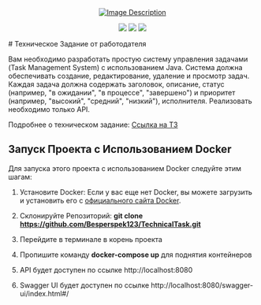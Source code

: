 <div align="center">
  <a href="https://ibb.co/RCX7Rz7">
    <img src="https://i.ibb.co/MRz9FM9/129191080-723b3b46-4e0b-4aa5-8eb9-654c2c025b18.png" alt="Image Description" border="0">
  </a>
  

<img src="https://img.shields.io/badge/Engine-Spring%20Boot%203.0.5-blueviolet"></img> 
<img src="https://img.shields.io/badge/Version-1.0(alpha)-yellow"></img> <img src="https://img.shields.io/badge/License-MIT-Green"></img>
</div>
# Техническое Задание от работодателя 

Вам необходимо разработать простую систему управления задачами (Task
Management System) с использованием Java. Система должна обеспечивать создание,
редактирование, удаление и просмотр задач. Каждая задача должна содержать
заголовок, описание, статус (например, "в ожидании", "в процессе", "завершено") и
приоритет (например, "высокий", "средний", "низкий"),
исполнителя. Реализовать необходимо только API.

Подробнее о техническом задание: [Ссылка на ТЗ](https://docs.yandex.ru/docs/view?url=ya-disk-public%3A%2F%2FzSjJn%2BolC8zZAWTbGeRIkTBCYzscJ0AKViVuhL%2FU%2F6kHb7HLtcsOrKwkaYV9B9jHq%2FJ6bpmRyOJonT3VoXnDag%3D%3D%3A%2FТЗ%20джава%20(1).docx&name=ТЗ%20джава%20(1).docx&nosw=1)

## Запуск Проекта с Использованием Docker

Для запуска этого проекта с использованием Docker следуйте этим шагам:

1. Установите Docker: Если у вас еще нет Docker, вы можете загрузить и установить его с [официального сайта Docker](https://docs.docker.com/get-docker/).

2. Склонируйте Репозиторий:
   **git clone https://github.com/Besperspek123/TechnicalTask.git**
3. Перейдите в терминале в корень проекта
4. Пропишите команду **docker-compose up** для поднятия контейнеров
5. API будет доступен по ссылке http://localhost:8080
6. Swagger UI будет доступен по ссылке http://localhost:8080/swagger-ui/index.html#/
